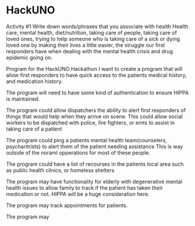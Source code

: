 # HackUNO
Activity #1
Write down words/phrases that you associate with health
  Health care, mental health, diet/nutrition, taking care of people, taking care of loved ones, trying to help someone who is taking care
    of a sick or dying loved one by making their lives a little easier, the struggle our first responders have when dealing with the mental
    health crisis and drug epidemic going on.

Program for the HackUNO Hackathon
I want to create a program that will allow first responders to have quick access to the patients medical history, and medication history.

The program will need to have some kind of authentication to ensure HIPPA is maintained.

The program could allow dispatchers the ability to alert first responders of things that would help when they arrive on scene.
  This could allow social workers to be dispatched with police, fire fighters, or emts to assist in taking care of a patient

The program could ping a patients mental health team(counselers, psycharitrists) to alert them of the patient needing assistance
  This is way outside of the noraml opperations for most of these people.

The program could have a list of recourses in the patients local area such as public health clinics, or homeless shelters

The program may have functionality for elderly with degenerative mental health issues to allow family to track if the patient has
  taken their medication or not. HIPPA will be a huge consideration here.

The program may track appointments for patients.

The program may
